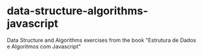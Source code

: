 # data-structure-algorithms-javascript
Data Structure and Algorithms exercises from the book "Estrutura de Dados e Algoritmos com Javascript"
